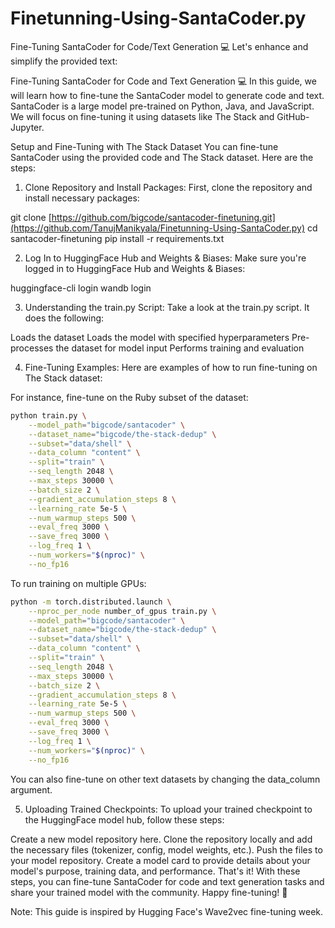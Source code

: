 # Finetunning-Using-SantaCoder.py

Fine-Tuning SantaCoder for Code/Text Generation 💻
Let's enhance and simplify the provided text:

Fine-Tuning SantaCoder for Code and Text Generation 💻
In this guide, we will learn how to fine-tune the SantaCoder model to generate code and text. SantaCoder is a large model pre-trained on Python, Java, and JavaScript. We will focus on fine-tuning it using datasets like The Stack and GitHub-Jupyter.

Setup and Fine-Tuning with The Stack Dataset
You can fine-tune SantaCoder using the provided code and The Stack dataset. Here are the steps:

1. Clone Repository and Install Packages:
First, clone the repository and install necessary packages:

git clone [https://github.com/bigcode/santacoder-finetuning.git](https://github.com/TanujManikyala/Finetunning-Using-SantaCoder.py)
cd santacoder-finetuning
pip install -r requirements.txt

2. Log In to HuggingFace Hub and Weights & Biases:
Make sure you're logged in to HuggingFace Hub and Weights & Biases:

huggingface-cli login
wandb login

3. Understanding the train.py Script:
Take a look at the train.py script. It does the following:

Loads the dataset
Loads the model with specified hyperparameters
Pre-processes the dataset for model input
Performs training and evaluation

4. Fine-Tuning Examples:
Here are examples of how to run fine-tuning on The Stack dataset:

For instance, fine-tune on the Ruby subset of the dataset:

```bash
python train.py \
    --model_path="bigcode/santacoder" \
    --dataset_name="bigcode/the-stack-dedup" \
    --subset="data/shell" \
    --data_column "content" \
    --split="train" \
    --seq_length 2048 \
    --max_steps 30000 \
    --batch_size 2 \
    --gradient_accumulation_steps 8 \
    --learning_rate 5e-5 \
    --num_warmup_steps 500 \
    --eval_freq 3000 \
    --save_freq 3000 \
    --log_freq 1 \
    --num_workers="$(nproc)" \
    --no_fp16
```

To run training on multiple GPUs:

```bash
python -m torch.distributed.launch \
    --nproc_per_node number_of_gpus train.py \
    --model_path="bigcode/santacoder" \
    --dataset_name="bigcode/the-stack-dedup" \
    --subset="data/shell" \
    --data_column "content" \
    --split="train" \
    --seq_length 2048 \
    --max_steps 30000 \
    --batch_size 2 \
    --gradient_accumulation_steps 8 \
    --learning_rate 5e-5 \
    --num_warmup_steps 500 \
    --eval_freq 3000 \
    --save_freq 3000 \
    --log_freq 1 \
    --num_workers="$(nproc)" \
    --no_fp16

```

You can also fine-tune on other text datasets by changing the data_column argument.

5. Uploading Trained Checkpoints:
To upload your trained checkpoint to the HuggingFace model hub, follow these steps:

Create a new model repository here.
Clone the repository locally and add the necessary files (tokenizer, config, model weights, etc.).
Push the files to your model repository.
Create a model card to provide details about your model's purpose, training data, and performance.
That's it! With these steps, you can fine-tune SantaCoder for code and text generation tasks and share your trained model with the community. Happy fine-tuning! 🚀

Note: This guide is inspired by Hugging Face's Wave2vec fine-tuning week.
